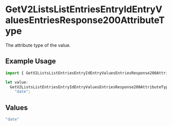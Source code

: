 # GetV2ListsListEntriesEntryIdEntryValuesEntriesResponse200AttributeType

The attribute type of the value.

## Example Usage

```typescript
import { GetV2ListsListEntriesEntryIdEntryValuesEntriesResponse200AttributeType } from "attio-js/models/operations";

let value:
  GetV2ListsListEntriesEntryIdEntryValuesEntriesResponse200AttributeType =
    "date";
```

## Values

```typescript
"date"
```